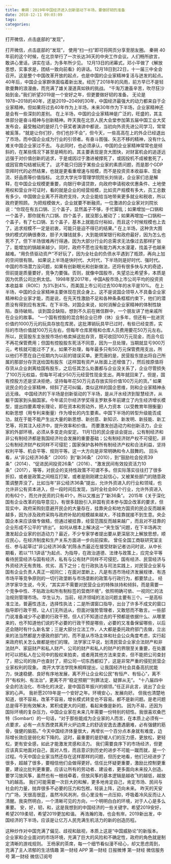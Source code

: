 ```yaml
---
title: 秦朔：2019年中国经济进入创新驱动下半场，要做好韧的准备
date: 2018-12-11 09:03:09
tags: 
categories: 
---
```

打开微信，点击底部的“发现”，
<!-- more -->
打开微信，点击底部的“发现”，
使用“扫一扫”即可将网页分享至朋友圈。
秦朔 
40年前的这个时候，在北京举行了一次长达36天的中央工作会议。人们畅所欲言，敢讲心里话，讲实在话，为多年所少见。
12月13日的闭幕式，邓小平做了《解放思想，实事求是，团结一致向前看》的讲话。12月18日到22日，十一届三中全会召开。这是整个中国改革开放的起点，也是中国的企业家精神复活与迸发的起点。
40年后，中国企业家群体面临着新出发。经历了2018年的风雨，前方早已不是轻歌曼舞的浪漫曲，而充满了雄关漫道真如铁的挑战。
“千淘万漉虽辛苦，吹尽狂沙始到金。”我们祈望2019是一个安好之年，但更要做好韧的准备。
无论是1978~2018的40年，还是2019~2049的30年，中国经济最强大的动力都来自于企业家精神。但如果将过去40年作为上半场，未来30年作为下半场，企业家精神还是会有一些深刻的差别。
在上半场，中国的企业家精神是广泛的，旺盛的，其主体部分是奋斗精神与创新精神。昨天我在北京人民大会堂参加第五届中国工业大奖发布会，最受触动的是好几个获奖者演讲中都说，当初向外资先进公司学习，常常被奚落，“就是让你们抄，你们也抄不会”，但今天，一些高高在上的外企已经退出了市场，而中国企业成为行业的引领者。有奋斗图强、矢志不移的精神，没有什么难关中国企业家过不去。
与此同时，也必须承认，中国的企业家精神常常也是倾斜的，在某些情况下甚至是畸形的。其主要表现是贪大图快，对财富机会的追逐远远强于对价值创新的追求，于是或因过于激进被撑死了，或因投机不成被套死了，或因官商勾结被玩死了。
这不能只归因于某些企业家的素质问题，而是那个GDP崇拜时代的必然结果，也就是更看重增速与规模，而不是投资资本收益率、现金流、好品质等价值指标。
北京大学光华管理学院院长刘俏说，企业家们总是解释，在中国企业规模更重要，向银行申请贷款，向政府申请税收优惠条件、土地使用权和营业许可证时，看的就是企业的经营规模，比如资产规模有多大，员工总数有多少。中国做企业离不开政府支持，大企业能给当地带来更多就业和税收，所以政府更照顾。
为把规模做大，企业就要不断融资。一位激进的企业家对刘院长说：“你现在有五口锅、三个盖子，显然盖子不够，手忙脚乱；如果增加一口锅和一个盖子，那你就有六口锅、四个盖子，就没那么被动了；如果再增加一口锅和一个盖子，有了七口锅、五个盖子，基本上就能应付裕如，而且这个时候规模也上去了。追求规模不一定是初衷，可能只是迫不得已的结果。”
在上半场，这种贪大图快的模式的确很奏效，胆子大赚钱就多，大到能绑架银行和政府最好，因为怎么也死不了。但下半场很难再行得通，因为大部分行业的总需求无法像过去那样扩张了，能增加的锅越来越少。同时，政府不愿也没有能力再大水漫灌，找盖子也越来越难。“用负债驱动资产”不好玩了，因为全社会的负债水平遇到了瓶颈，再向上加的空间很有限。
如果说上半场是快时代、大时代，下半场则是好时代、强时代。中国的市场潜力没问题，如果有创新眼光和创新做法，还将有很多快与大的奇迹，但前提是质量要好，竞争力要强。否则，就像中国股市，失望总比希望多，本质是因为优质公司比例太低。
1998年至2017年，中国A股市场上市公司平均的投资资本收益率（ROIC）为3%到4%，而美国上市公司过去100年的水平是10%。
在上半场，中国的企业家精神主要体现在民企身上。这不是说国企领导人不具备企业家精神和企业家才能，而是说，在先天性激励不足和各种条条框框约束下，他们的潜质没有得到应有发挥。在下半场，对国企来说，如何消解企业家精神的体制性缺陷，亟待破局。
谈到国企缺陷，想到不久前在微信群中，一个朋友讲了他亲戚所在企业的故事。
“一个国有控股的混合制企业已停（休）业多年，但还有一批进货价值约1000万元的玩具存放在库房。这批滞销玩具早已过时，有些已经变质，实际的市场价值就100万元左右，但每年仓库房租和仓库人员费用要花50万元左右。所以，民营股东主张按市场价格卖掉这批存货，既可收回100万元现金，而且今后不再花保管费用；但国有控股股东死活不同意，因为一旦处理，当期就显亏900万元，考核就可能过不了关。如果不处理，每年最多只有50万元保管费用支出，所以他们不愿在自己任期内为以前的错误买单。更荒唐的是，民营股东提出将自己所属的那部分存货送给国有股东（这样国有资产从账面上还增值了），然后按原值将存货从企业剥离给国有股东，之后任其怎么处置都与企业没关系了，企业尽管损失了100万元权益，但每年可减少50万元经营性现金支出，两年就回来了。但是，国有控股方还是坚决拒绝，坚持每年花50万元去存放实际价值100万元的货。”
如果说民企的企业家精神，倾斜了还可纠偏，类似这样的国企思维，则和企业家精神永远无缘。
中国经济的下半场是创新驱动的下半场，是从汗水经济到智慧经济，从躯干国家到头脑国家。今年诺贝尔经济学奖得主罗默多年前建立了内生经济增长模型，提出四要素增长理论，即在资本和劳动外，把人力资本（以受教育年限衡量）和新思想（用专利来衡量）作为增长的内生要素。中国下半场的转型升级能否成功，就在于能不能产生出大量的新思想、新创意、新知识、新发明、新技能、新工艺等，将其注入经济中，提升效率和价值。
而要激发创造动力和创新活力，企业家的外部环境，必须从多变走向安定。
11月1日的民企座谈会提出，公有制经济和非公有制经济都是我国经济社会发展的重要基础；公有制经济财产权不可侵犯，非公有制经济财产权同样不可侵犯；国家保护各种所有制经济产权和合法利益，坚持权利平等、机会平等、规则平等。这一大方向是非常明确和令人鼓舞的。
回头看，从“非公经济36条”（2005）到“新36条”（2010），到“鼓励社会投资39条”（2014）、“促进民间投资26条”（2016）、“激发民间有效投资活力10条”（2017），等等，对民企的支持性政策不可谓不多。但实际落实往往打了很多折扣，或者是政策之间相互打架，或者是刚刚建立起信心，又被某些部门的随意政策调整弄没了。比如当年“非公经济36条”提出，允许外资进入的行业和领域，也允许非公有资本进入，但一段时间后发现，当时全社会80个行业，允许外资进入的有62个，而允许民资的只有41个。所以又推出了“新36条”。
2015年《关于深化国有企业改革的指导意见》，有很多鼓励引入非国有资本参与国企改革的要求，但现实中，政府采购刻意避开民企的大量存在，挂靠央企和地方国资的民企反而越来越多，因为涉及政府采购与政府补贴的规模越来越大，不挂靠就接不到生意。央企国企本来应该做专做精，但通过被挂靠，经营范围反而越来越广，而且对不挂靠的企业形成不公平的“挤出”。
如何从根本上解决这一“夹生饭”问题，在下半场再次激发起企业家的创造动力？最近，不少专家学者提出要从更深层次上解放思想，顺应民心，在经济制度和生产关系方面进一步向前探索。
曾任全国工商联研究室主任、参与起草过“非公经济36条”的陈永杰最近在接受财新记者访问时说，从中长期看，若以“11.1讲话”为起点、为指导，在政治道德、法律与政策上，应完全平等看待民营经济与国有经济，私有与公有财产同样不可侵犯，国有经济、民营经济与外资经济无有贵贱、优劣、高下之分；在行政执法与司法实践上，对民营企业家与国有企业负责人真正一视同仁；在面对垄断上，凡是有违市场经济发展规律、有违市场平等竞争原则的一切行政垄断与市场垄断的政策与行政行为，都要禁止。
经济学家华生说，今天，“其实并不需要对民营企业的特殊扶持和倾斜，而是需要一个竞争中性、不贴政治和所有制标签的营商环境”，依照明确可依、一视同仁的法治规则管理市场。
华生认为，当前，经济领域的法治问题主要有三个。一是高标准立法，普遍性违法，选择性执法；二是所谓窗口指导，出台了许多不成文的窗口指导即行政干预，让人们无所适从，但面对强势管理者，又敢怒而不敢言。一些部门说准备减少不必要的行政干预，但人们不知道过去的干预都是依据什么、从哪里来的，也不知道他们说的不必要的行政干预是哪些，必要的又准备保留哪些，以后还会随时有什么新名堂；三是大部分立法工作，人大都是委托政府部门去做，立出来的法当然都是方便政府部门的，而不是从市场主体和社会公众角度考虑，实行起来政府机关怎么做都是他们的理。
法学家江平说，划清民营企业家合法财产和非法财产、家庭财产和私人财产、公司的财产和私人的财产的界限至关重要，在处置时可以把私人在公司中的股权来拍卖，或者用其他方法来变卖，但不能把公司查封了，把公司的账户也查封了，把公司一切东西都扣了，这是非常严重的侵犯民营企业家权利的现象。
南开大学法学院朱桐辉提出，让我国经济社会具备高抗扰能力，快速稳健、良好有序地发展，离不开让企业和公民“有恒产、有恒心”，离不开“有权利、有法治”，更离不开“稳定预期”“刑罪法定、疑罪从无”。
“十八届四中全会的法治化、市场化的决定，是中国百年振兴的纲领。”任正非此言，说出了企业家的心声。
我祈愿2019年是一个安好之年。环境安心，发展向好。
但我也清楚地知道，很不容易。改革不容易，增长模式转变也不容易。都不是新问题。是老问题总是得不到有效解决，累积成更大的问题，看起来像是新的。
因为不易，还因为国际环境的复杂压力，中国企业家在未来几年需要一份特别的韧性。我很喜欢桑巴特（Sombart）的一句话，“对于那些能成为企业家的人而言，在本质上必须有一点要求，必有一点东西使其离开火炉边席上的舒适安逸去遭遇磨难，必有强健的筋骨，强健的脑筋。”
今天中国经济体量很大，再增长一个百分点本身就有难度，边际增长效应是弱化和下降的。这时，最重要的是舒缓人们的压力感，更放松，更轻松，更有安全感，如此才能激发灵感和活力。
我们需要良序下的市场经济，但更应该真实地面对自己，面对人性，而且意识到历史的进步不可能一蹴而就，是一个过程。今天中国企业家当然还存在这样那样的问题，但历史地看，他们已经进步了很多，超越了很多，要相信他们会做得更好。信任比怀疑更重要，激励比控制更重要，建设比批判更重要。应该让所有的劳动者、建设者，更多面向未来投入创造。要学习放风筝，虽然也有一根线牵着，但放风筝的基本逻辑是越收飞的越低，越放飞的越高。
我们可能需要一次巨大的和解，更多地肯定自己，肯定市场、民间与社会的力量，抛弃很多不必要的压力和包袱，轻装上阵，迈向未来。
昨天的天安门广场，天很高很蓝，虽然冷风冽冽，但心里没有一点压抑，呼吸着冷风反而让人清醒。我突然明白，一个清晰可见的方向，一个明明白白的环境，对于人心是多么重要。
安，好，韧，和，这是我想到的中国经济的一些关键字。希望2019安好，希望2019柔韧，希望2019更加和谐。
再浩瀚的海，也会有岸。2019新出发，中国经济的下半场，应该是让亿万人民充满生机活力的新的创造历程。
 
 
这种炒作对中国充满了偏见、歧视和敌视，本质上这是“中国威胁论”的新版本。
企业家和企业面对的市场环境，充满了巨大的风险和不确定性，政府的角色就是制定清晰的游戏规则。
王杨家的茶席，每一个细节看似漫不经心，却又思虑周到，充满了主人浓郁的生活情趣
第一财经
APP
第一财经
日报微博
第一财经
微信服务号
第一财经
微信订阅号
